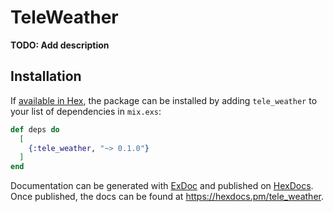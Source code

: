 # TeleWeather

**TODO: Add description**

## Installation

If [available in Hex](https://hex.pm/docs/publish), the package can be installed
by adding `tele_weather` to your list of dependencies in `mix.exs`:

```elixir
def deps do
  [
    {:tele_weather, "~> 0.1.0"}
  ]
end
```

Documentation can be generated with [ExDoc](https://github.com/elixir-lang/ex_doc)
and published on [HexDocs](https://hexdocs.pm). Once published, the docs can
be found at <https://hexdocs.pm/tele_weather>.

